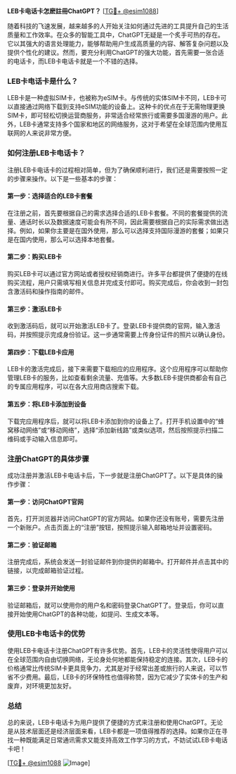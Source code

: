 **LEB卡电话卡怎麽註冊ChatGPT？** [[TG💪+ @esim1088](https://t.me/s/esim1088)]

随着科技的飞速发展，越来越多的人开始关注如何通过先进的工具提升自己的生活质量和工作效率。在众多的智能工具中，ChatGPT无疑是一个炙手可热的存在。它以其强大的语言处理能力，能够帮助用户生成高质量的内容、解答复杂问题以及提供个性化的建议。然而，要充分利用ChatGPT的强大功能，首先需要一张合适的电话卡，而LEB卡电话卡就是一个不错的选择。

### LEB卡电话卡是什么？

LEB卡是一种虚拟SIM卡，也被称为eSIM卡。与传统的实体SIM卡不同，LEB卡可以直接通过网络下载到支持eSIM功能的设备上。这种卡的优点在于无需物理更换SIM卡，即可轻松切换运营商服务，非常适合经常旅行或需要多国漫游的用户。此外，LEB卡通常支持多个国家和地区的网络服务，这对于希望在全球范围内使用互联网的人来说非常方便。

### 如何注册LEB卡电话卡？

注册LEB卡电话卡的过程相对简单，但为了确保顺利进行，我们还是需要按照一定的步骤来操作。以下是一些基本的步骤：

#### 第一步：选择适合的LEB卡套餐

在注册之前，首先要根据自己的需求选择合适的LEB卡套餐。不同的套餐提供的流量、通话时长以及数据速度可能会有所不同，因此需要根据自己的实际需求做出选择。例如，如果你主要是在国外使用，那么可以选择支持国际漫游的套餐；如果只是在国内使用，那么可以选择本地套餐。

#### 第二步：购买LEB卡

购买LEB卡可以通过官方网站或者授权经销商进行。许多平台都提供了便捷的在线购买流程，用户只需填写相关信息并完成支付即可。购买完成后，你会收到一封包含激活码和操作指南的邮件。

#### 第三步：激活LEB卡

收到激活码后，就可以开始激活LEB卡了。登录LEB卡提供商的官网，输入激活码，并按照提示完成身份验证。这一步通常需要上传身份证件的照片以确认身份。

#### 第四步：下载LEB卡应用

LEB卡的激活完成后，接下来需要下载相应的应用程序。这个应用程序可以帮助你管理LEB卡的服务，比如查看剩余流量、充值等。大多数LEB卡提供商都会有自己的专属应用程序，可以在各大应用商店搜索下载。

#### 第五步：将LEB卡添加到设备

下载完应用程序后，就可以将LEB卡添加到你的设备上了。打开手机设置中的“蜂窝移动网络”或“移动网络”，选择“添加新线路”或类似选项，然后按照提示扫描二维码或手动输入信息即可。

### 注册ChatGPT的具体步骤

成功注册并激活LEB卡电话卡后，下一步就是注册ChatGPT了。以下是具体的操作步骤：

#### 第一步：访问ChatGPT官网

首先，打开浏览器并访问ChatGPT的官方网站。如果你还没有账号，需要先注册一个新账户。点击页面上的“注册”按钮，按照提示输入邮箱地址并设置密码。

#### 第二步：验证邮箱

注册完成后，系统会发送一封验证邮件到你提供的邮箱中。打开邮件并点击其中的链接，以完成邮箱验证过程。

#### 第三步：登录并开始使用

验证邮箱后，就可以使用你的用户名和密码登录ChatGPT了。登录后，你可以直接开始使用ChatGPT的各种功能，如提问、生成文本等。

### 使用LEB卡电话卡的优势

使用LEB卡电话卡注册ChatGPT有许多优势。首先，LEB卡的灵活性使得用户可以在全球范围内自由切换网络，无论身处何地都能保持稳定的连接。其次，LEB卡的价格通常比传统SIM卡更具竞争力，尤其是对于经常出差或旅行的人来说，可以节省不少费用。最后，LEB卡的环保特性也值得称赞，因为它减少了实体卡的生产和废弃，对环境更加友好。

### 总结

总的来说，LEB卡电话卡为用户提供了便捷的方式来注册和使用ChatGPT。无论是从技术层面还是经济层面来看，LEB卡都是一项值得推荐的选择。如果你正在寻找一种既能满足日常通讯需求又能支持高效工作学习的方式，不妨试试LEB卡电话卡吧！

[[TG💪+ @esim1088](https://t.me/s/esim1088) ![Image](https://i.postimg.cc/4NQfJmqS/Snipaste-2025-05-13-00-14-12.png)]